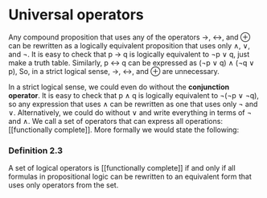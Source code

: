 # Universal operators
Any compound proposition that uses any of the operators $\rightarrow$, $\leftrightarrow$, and ⊕ can be rewritten as a logically equivalent proposition that uses only $\wedge$, $\vee$, and $\neg$. It is easy to check that p $\rightarrow$ q is logically equivalent to $\neg$p $\vee$ q, just make a truth table. Similarly, p $\leftrightarrow$ q can be expressed as ($\neg$p $\vee$ q) $\wedge$ ($\neg$q $\vee$ p), So, in a strict logical sense, $\rightarrow$, $\leftrightarrow$, and ⊕ are unnecessary. 

In a strict logical sense, we could even do without the **conjunction operator**. It is easy to check that p $\wedge$ q is logically equivalent to $\neg$($\neg$p $\vee$ $\neg$q), so any expression that uses $\wedge$ can be rewritten as one that uses only $\neg$ and $\vee$. Alternatively, we could do without $\vee$ and write everything in terms of $\neg$ and $\wedge$. We call a set of operators that can express all operations: [[functionally complete]]. More formally we would state the following:

### Definition 2.3
A set of logical operators is [[functionally complete]] if and only if all formulas in propositional logic can be rewritten to an equivalent form that uses only operators from the set.